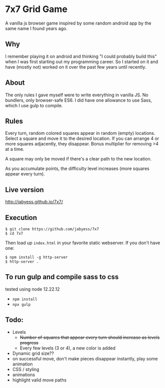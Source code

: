 # 7x7 Grid Game

A vanilla js browser game inspired by some random android app by the same name I
found years ago.

## Why

I remember playing it on android and thinking "I could probably build this" when
I was first starting out my programming career. So I started on it and have
(mostly not) worked on it over the past few years until recently.

## About

The only rules I gave myself were to write everything in vanilla JS. No
bundlers, only browser-safe ES6. I did have one allowance to use Sass, which I use gulp to compile.

## Rules
Every turn, random colored squares appear in random (empty) locations. Select a square and move it to the desired location. If you can arrange 4 or more squares adjacently, they disappear. Bonus multiplier for removing >4 at a time.

A square may only be moved if there's a clear path to the new location.

As you accumulate points, the difficulty level increases (more squares appear every turn).

## Live version

http://jabyess.github.io/7x7/

## Execution

```
$ git clone https://github.com/jabyess/7x7
$ cd 7x7
```

Then load up `index.html` in your favorite static webserver. If you don't have one:

```
$ npm install -g http-server
$ http-server .
```

## To run gulp and compile sass to css
tested using node 12.22.12

- `npm install` 
- `npx gulp`


## Todo:

* Levels
  * ~~Number of squares that appear every turn should increase as levels progress~~
  * Every few levels (3 or 4), a new color is added
* Dynamic grid size??
* on successful move, don't make pieces disappear instantly, play some animation
* CSS / styling
* animations
* highlight valid move paths

